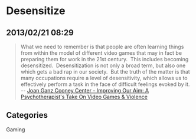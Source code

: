 # Desensitize
## 2013/02/21 08:29

> What we need to remember is that people are often learning things from 
> within the model of different video games that may in fact be preparing 
> them for work in the 21st&nbsp;century.&nbsp; This includes becoming 
> desensitized.&nbsp; Desensitization is not only a broad term, but also one 
> which gets a bad rap in our society.&nbsp; But the truth of the matter is 
> that many occupations require a level of desensitivity, which allows us 
> to effectively perform a task in the face of difficult feelings evoked 
> by it.  
> -- [Joan Ganz Cooney Center - Improving Our Aim: A Psychotherapist's Take On Video Games & Violence][1]

[1]: http://www.joanganzcooneycenter.org/2013/02/20/improving-our-aim-a-psychotherapists-take-on-video-games-violence/
## Categories
Gaming